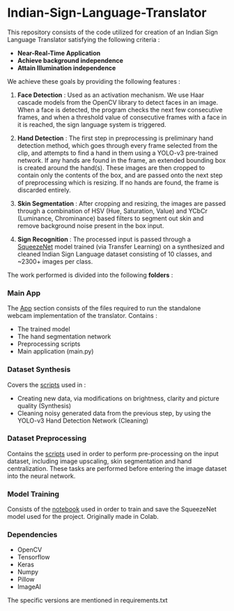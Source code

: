 # Indian-Sign-Language-Translator


This repository consists of the code utilized for creation of an Indian Sign Language Translator satisfying the following criteria :
- **Near-Real-Time Application**
- **Achieve background independence**
- **Attain Illumination independence**





We achieve these goals by providing the following features :
1. **Face Detection** 
: Used as an activation mechanism. We use Haar cascade models from the OpenCV library to detect faces in an image. When a face is detected, the program checks the next few consecutive frames, and when a threshold value of consecutive frames with a face in it is reached, the sign language system is triggered.

2. **Hand Detection** 
: The first step in preprocessing is preliminary hand detection method, which goes through every frame selected from the clip, and attempts to find a hand in them using a YOLO-v3 pre-trained network. 
If any hands are found in the frame, an extended bounding box is created around the hand(s). These images are then cropped to contain only the contents of the box, and are passed onto the next step of preprocessing which is resizing. If no hands are found, the frame is discarded entirely. 

3. **Skin Segmentation** 
: After cropping and resizing, the images are passed through a combination of HSV (Hue, Saturation, Value) and YCbCr (Luminance, Chrominance) based filters to segment out skin and remove background noise present in the box input.

4. **Sign Recognition** 
: The processed input is passed through a [SqueezeNet](https://arxiv.org/abs/1602.07360) model trained (via Transfer Learning) on a synthesized and cleaned Indian Sign Language dataset consisting of 10 classes, and ~2300+ images per class.



The work performed is divided into the following **folders** :

### Main App
The [App](https://github.com/shibam120302/Indian_Sign_Language_Translator) section consists of the files required to run the standalone webcam implementation of the translator. Contains :
- The trained model
- The hand segmentation network
- Preprocessing scripts
- Main application (main.py)


### Dataset Synthesis
Covers the [scripts](https://github.com/shibam120302/Indian_Sign_Language_Translator/tree/main/Dataset_Synthesis) used in :
- Creating new data, via modifications on brightness, clarity and picture quality (Synthesis)
- Cleaning noisy generated data from the previous step, by using the YOLO-v3 Hand Detection Network (Cleaning)

### Dataset Preprocessing
Contains the [scripts](https://github.com/shibam120302/Indian_Sign_Language-Translator/tree/main/Dataset_Preprocessing) used in order to perform pre-processing on the input dataset, including image upscaling, skin segmentation and hand centralization. These tasks are performed before entering the image dataset into the neural network.

### Model Training
Consists of the [notebook](https://github.com/shibam120302/Indian_Sign_Language_Translator/tree/main/Dataset_Preprocessing) used in order to train and save the SqueezeNet model used for the project. Originally made in Colab.

### Dependencies
- OpenCV
- Tensorflow
- Keras
- Numpy
- Pillow
- ImageAI

The specific versions are mentioned in requirements.txt

